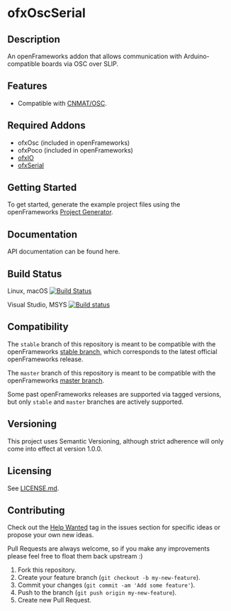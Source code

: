 ofxOscSerial
=========

Description
-----------

An openFrameworks addon that allows communication with Arduino-compatible boards via OSC over SLIP.

Features
--------

-   Compatible with [CNMAT/OSC](https://github.com/CNMAT/OSC).


Required Addons
---------------

-   ofxOsc (included in openFrameworks)
-   ofxPoco (included in openFrameworks)
-   [ofxIO](https://github.com/bakercp/ofxIO)
-   [ofxSerial](https://github.com/bakercp/ofxSerial)

Getting Started
---------------

To get started, generate the example project files using the openFrameworks [Project Generator](http://openframeworks.cc/learning/01_basics/how_to_add_addon_to_project/).

Documentation
-------------

API documentation can be found here.

Build Status
------------

Linux, macOS [![Build Status](https://travis-ci.org/bakercp/ofxOscSerial.svg?branch=master)](https://travis-ci.org/bakercp/ofxOscSerial)

Visual Studio, MSYS [![Build status](https://ci.appveyor.com/api/projects/status/6ekkxmpkinwtv9j4/branch/master?svg=true)](https://ci.appveyor.com/project/bakercp/ofxoscserial/branch/master)

Compatibility
-------------

The `stable` branch of this repository is meant to be compatible with the openFrameworks [stable branch](https://github.com/openframeworks/openFrameworks/tree/stable), which corresponds to the latest official openFrameworks release.

The `master` branch of this repository is meant to be compatible with the openFrameworks [master branch](https://github.com/openframeworks/openFrameworks/tree/master).

Some past openFrameworks releases are supported via tagged versions, but only `stable` and `master` branches are actively supported.

Versioning
----------

This project uses Semantic Versioning, although strict adherence will only come into effect at version 1.0.0.

Licensing
---------

See [LICENSE.md](LICENSE.md).

Contributing
------------

Check out the [Help Wanted](https://github.com/bakercp/ofxSerial/issues?q=is%3Aissue+is%3Aopen+label%3A%22help+wanted%22) tag in the issues section for specific ideas or propose your own new ideas.

Pull Requests are always welcome, so if you make any improvements please feel free to float them back upstream :)

1.  Fork this repository.
2.  Create your feature branch (`git checkout -b my-new-feature`).
3.  Commit your changes (`git commit -am 'Add some feature'`).
4.  Push to the branch (`git push origin my-new-feature`).
5.  Create new Pull Request.
